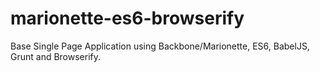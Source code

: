 # marionette-es6-browserify
Base Single Page Application using Backbone/Marionette, ES6, BabelJS, Grunt and Browserify.
